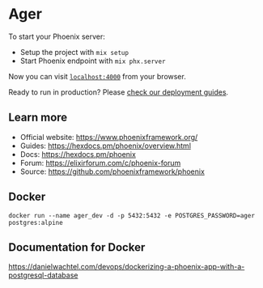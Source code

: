 # Ager

To start your Phoenix server:

-   Setup the project with `mix setup`
-   Start Phoenix endpoint with `mix phx.server`

Now you can visit [`localhost:4000`](http://localhost:4000) from your browser.

Ready to run in production? Please [check our deployment guides](https://hexdocs.pm/phoenix/deployment.html).

## Learn more

-   Official website: https://www.phoenixframework.org/
-   Guides: https://hexdocs.pm/phoenix/overview.html
-   Docs: https://hexdocs.pm/phoenix
-   Forum: https://elixirforum.com/c/phoenix-forum
-   Source: https://github.com/phoenixframework/phoenix

## Docker

`docker run --name ager_dev -d -p 5432:5432 -e POSTGRES_PASSWORD=ager postgres:alpine`

## Documentation for Docker

<https://danielwachtel.com/devops/dockerizing-a-phoenix-app-with-a-postgresql-database>
